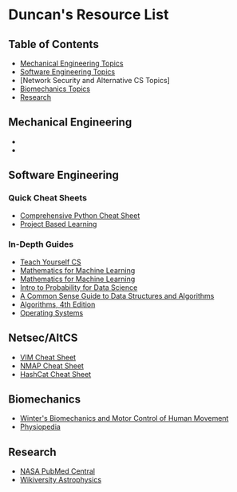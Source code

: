 # Duncan's Resource List

## Table of Contents

- [Mechanical Engineering Topics](#mechanical-engineering)
- [Software Engineering Topics](#software-engineering)
- [Network Security and Alternative CS Topics]
- [Biomechanics Topics](#biomechanics)
- [Research](#research)

## Mechanical Engineering

- []()
- []()

## Software Engineering

### Quick Cheat Sheets

- [Comprehensive Python Cheat Sheet](https://github.com/gto76/python-cheatsheet)
- [Project Based Learning](https://github.com/practical-tutorials/project-based-learning)

### In-Depth Guides

- [Teach Yourself CS](https://teachyourselfcs.com/)
- [Mathematics for Machine Learning](https://mml-book.github.io/)
- [Mathematics for Machine Learning](https://gwthomas.github.io/docs/math4ml.pdf)
- [Intro to Probability for Data Science](https://probability4datascience.com/TOC.html)
- [A Common Sense Guide to Data Structures and Algorithms](https://usermanual.wiki/Document/A20Common20Sense20Guide20To20Data20Structures20And20Algorithms2020Jay20Wengrow.1281995573.pdf)
- [Algorithms, 4th Edition](https://algs4.cs.princeton.edu/home/)
- [Operating Systems](https://github.com/tuhdo/os01)

## Netsec/AltCS

- [VIM Cheat Sheet](https://vim.rtorr.com/)
- [NMAP Cheat Sheet](https://www.stationx.net/nmap-cheat-sheet/)
- [HashCat Cheat Sheet](https://hashcat.net/wiki/doku.php?id=supported_psa_original)

## Biomechanics

- [Winter's Biomechanics and Motor Control of Human Movement](https://edisciplinas.usp.br/pluginfile.php/4174628/mod_resource/content/2/David%20A.%20Winter-Biomechanics%20and%20Motor%20Control%20of%20Human%20Movement-Wiley%20%282009%29.pdf)
- [Physiopedia](https://www.physio-pedia.com/home/)

## Research

- [NASA PubMed Central](https://www.ncbi.nlm.nih.gov/pmc/funder/nasa/)
- [Wikiversity Astrophysics](https://en.wikiversity.org/wiki/Astrophysics)
